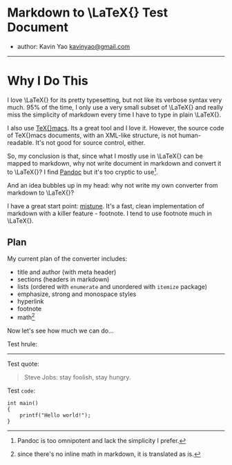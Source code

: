# Markdown to \LaTeX{} Test Document

- author: Kavin Yao <kavinyao@gmail.com>

---

# Why I Do This

I love \LaTeX{} for its pretty typesetting, but not like its verbose syntax very much. 95\% of the time, I only use a very small subset of \LaTeX{} and really miss the simplicity of markdown every time I have to type in plain \LaTeX{}.

I also use [TeX{}macs](http://www.texmacs.org/tmweb/home/welcome.en.html). Its a great tool and I love it. However, the source code of TeX{}macs documents, with an XML-like structure, is not human-readable. It's not good for source control, either.

So, my conclusion is that, since what I mostly use in \LaTeX{} can be mapped to markdown, why not write document in markdown and convert it to \LaTeX{}? I find [Pandoc][pandoc] but it's too cryptic to use[^note1].

[pandoc]: http://johnmacfarlane.net/pandoc/
[^note1]: Pandoc is too omnipotent and lack the simplicity I prefer.

And an idea bubbles up in my head: why not write my own converter from markdown to \LaTeX{}?

I have a great start point: [mistune](https://github.com/lepture/mistune). It's a fast, clean implementation of markdown with a killer feature - footnote. I tend to use footnote much in \LaTeX{}.

## Plan

My current plan of the converter includes:

- title and author (with meta header)
- sections (headers in markdown)
- lists (ordered with `enumerate` and unordered with `itemize` package)
- emphasize, strong and monospace styles
- hyperlink
- footnote
- math[^math]

[^math]: since there's no inline math in markdown, it is translated as is.

Now let's see how much we can do...

Test hrule:

---

Test quote:

> Steve Jobs: stay foolish, stay hungry.

Test `code`:

```
int main()
{
    printf("Hello world!");
}
```
